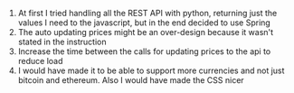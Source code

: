 1. At first I tried handling all the REST API with python, returning just the values I need to the javascript, but in the end decided to use Spring
2. The auto updating prices might be an over-design because it wasn't stated in the instruction
3. Increase the time between the calls for updating prices to the api to reduce load
4. I would have made it to be able to support more currencies and not just bitcoin and ethereum. Also I would have made the CSS nicer 
